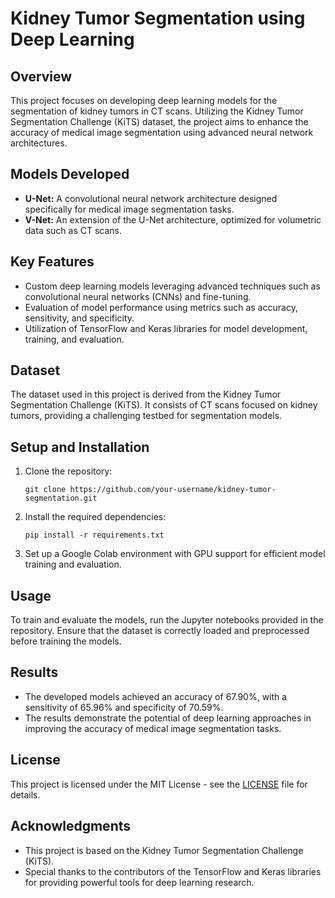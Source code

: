 
# Kidney Tumor Segmentation using Deep Learning

## Overview
This project focuses on developing deep learning models for the segmentation of kidney tumors in CT scans. Utilizing the Kidney Tumor Segmentation Challenge (KiTS) dataset, the project aims to enhance the accuracy of medical image segmentation using advanced neural network architectures.

## Models Developed
- **U-Net:** A convolutional neural network architecture designed specifically for medical image segmentation tasks.
- **V-Net:** An extension of the U-Net architecture, optimized for volumetric data such as CT scans.

## Key Features
- Custom deep learning models leveraging advanced techniques such as convolutional neural networks (CNNs) and fine-tuning.
- Evaluation of model performance using metrics such as accuracy, sensitivity, and specificity.
- Utilization of TensorFlow and Keras libraries for model development, training, and evaluation.

## Dataset
The dataset used in this project is derived from the Kidney Tumor Segmentation Challenge (KiTS). It consists of CT scans focused on kidney tumors, providing a challenging testbed for segmentation models.

## Setup and Installation
1. Clone the repository:
   ```
   git clone https://github.com/your-username/kidney-tumor-segmentation.git
   ```
2. Install the required dependencies:
   ```
   pip install -r requirements.txt
   ```
3. Set up a Google Colab environment with GPU support for efficient model training and evaluation.

## Usage
To train and evaluate the models, run the Jupyter notebooks provided in the repository. Ensure that the dataset is correctly loaded and preprocessed before training the models.

## Results
- The developed models achieved an accuracy of 67.90%, with a sensitivity of 65.96% and specificity of 70.59%.
- The results demonstrate the potential of deep learning approaches in improving the accuracy of medical image segmentation tasks.

## License
This project is licensed under the MIT License - see the [LICENSE](LICENSE) file for details.

## Acknowledgments
- This project is based on the Kidney Tumor Segmentation Challenge (KiTS).
- Special thanks to the contributors of the TensorFlow and Keras libraries for providing powerful tools for deep learning research.
